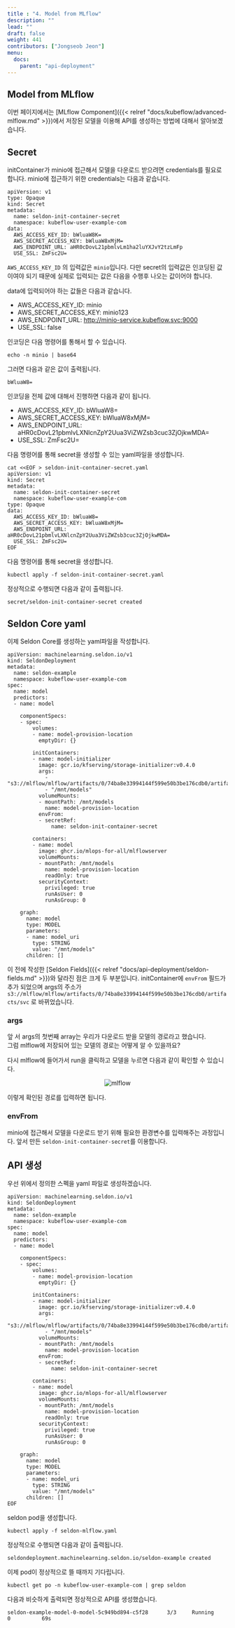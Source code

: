 ```yaml
---
title : "4. Model from MLflow"
description: ""
lead: ""
draft: false
weight: 441
contributors: ["Jongseob Jeon"]
menu:
  docs:
    parent: "api-deployment"
---
```


## Model from MLflow

이번 페이지에서는 [MLflow Component]({{< relref "docs/kubeflow/advanced-mlflow.md" >}})에서 저장된 모델을 이용해 API를 생성하는 방법에 대해서 알아보겠습니다.

## Secret

initContainer가 minio에 접근해서 모델을 다운로드 받으려면 credentials를 필요로 합니다.
minio에 접근하기 위한 credentials는 다음과 같습니다.

```text
apiVersion: v1
type: Opaque
kind: Secret
metadata:
  name: seldon-init-container-secret
  namespace: kubeflow-user-example-com
data:
  AWS_ACCESS_KEY_ID: bWluaW8K=
  AWS_SECRET_ACCESS_KEY: bWluaW8xMjM=
  AWS_ENDPOINT_URL: aHR0cDovL21pbmlvLm1ha2luYXJvY2tzLmFp
  USE_SSL: ZmFsc2U=
```

`AWS_ACCESS_KEY_ID` 의 입력값은 `minio`입니다. 다만 secret의 입력값은 인코딩된 값이여야 되기 때문에 실제로 입력되는 값은 다음을 수행후 나오는 값이어야 합니다.

data에 입력되어야 하는 값들은 다음과 같습니다.

- AWS_ACCESS_KEY_ID: minio
- AWS_SECRET_ACCESS_KEY: minio123
- AWS_ENDPOINT_URL: http://minio-service.kubeflow.svc:9000
- USE_SSL: false

인코딩은 다음 명령어를 통해서 할 수 있습니다.

```text
echo -n minio | base64
```

그러면 다음과 같은 값이 출력됩니다.

```text
bWluaW8=
```

인코딩을 전체 값에 대해서 진행하면 다음과 같이 됩니다.

- AWS_ACCESS_KEY_ID: bWluaW8=
- AWS_SECRET_ACCESS_KEY: bWluaW8xMjM=
- AWS_ENDPOINT_URL: aHR0cDovL21pbmlvLXNlcnZpY2Uua3ViZWZsb3cuc3ZjOjkwMDA=
- USE_SSL: ZmFsc2U=

다음 명령어를 통해 secret을 생성할 수 있는 yaml파일을 생성합니다.

```text
cat <<EOF > seldon-init-container-secret.yaml
apiVersion: v1
kind: Secret
metadata:
  name: seldon-init-container-secret
  namespace: kubeflow-user-example-com
type: Opaque
data:
  AWS_ACCESS_KEY_ID: bWluaW8=
  AWS_SECRET_ACCESS_KEY: bWluaW8xMjM=
  AWS_ENDPOINT_URL: aHR0cDovL21pbmlvLXNlcnZpY2Uua3ViZWZsb3cuc3ZjOjkwMDA=
  USE_SSL: ZmFsc2U=
EOF
```

다음 명령어를 통해 secret을 생성합니다.

```text
kubectl apply -f seldon-init-container-secret.yaml
```

정상적으로 수행되면 다음과 같이 출력됩니다.

```text
secret/seldon-init-container-secret created
```

## Seldon Core yaml

이제 Seldon Core를 생성하는 yaml파일을 작성합니다.

```text
apiVersion: machinelearning.seldon.io/v1
kind: SeldonDeployment
metadata:
  name: seldon-example
  namespace: kubeflow-user-example-com
spec:
  name: model
  predictors:
  - name: model

    componentSpecs:
    - spec:
        volumes:
        - name: model-provision-location
          emptyDir: {}

        initContainers:
        - name: model-initializer
          image: gcr.io/kfserving/storage-initializer:v0.4.0
          args:
            - "s3://mlflow/mlflow/artifacts/0/74ba8e33994144f599e50b3be176cdb0/artifacts/svc"
            - "/mnt/models"
          volumeMounts:
          - mountPath: /mnt/models
            name: model-provision-location
          envFrom:
          - secretRef:
              name: seldon-init-container-secret

        containers:
        - name: model
          image: ghcr.io/mlops-for-all/mlflowserver
          volumeMounts:
          - mountPath: /mnt/models
            name: model-provision-location
            readOnly: true
          securityContext:
            privileged: true
            runAsUser: 0
            runAsGroup: 0

    graph:
      name: model
      type: MODEL
      parameters:
      - name: model_uri
        type: STRING
        value: "/mnt/models"
      children: []
```

이 전에 작성한 [Seldon Fields]({{< relref "docs/api-deployment/seldon-fields.md" >}})와 달라진 점은 크게 두 부분입니다.
initContainer에 `envFrom` 필드가 추가 되었으며 args의 주소가 `s3://mlflow/mlflow/artifacts/0/74ba8e33994144f599e50b3be176cdb0/artifacts/svc` 로 바뀌었습니다.

### args

앞 서 args의 첫번째 array는 우리가 다운로드 받을 모델의 경로라고 했습니다.  
그럼 mlflow에 저장되어 있는 모델의 경로는 어떻게 알 수 있을까요?

다시 mlflow에 들어가서 run을 클릭하고 모델을 누르면 다음과 같이 확인할 수 있습니다.

<p align="center">
    <img src="/images/docs/api-deployment/seldon-mlflow-0.png" title="mlflow"/>
</p>

이렇게 확인된 경로를 입력하면 됩니다.

### envFrom

minio에 접근해서 모델을 다운로드 받기 위해 필요한 환경변수를 입력해주는 과정입니다.
앞서 만든 `seldon-init-container-secret`를 이용합니다.

## API 생성

우선 위에서 정의한 스펙을 yaml 파일로 생성하겠습니다.

```text
apiVersion: machinelearning.seldon.io/v1
kind: SeldonDeployment
metadata:
  name: seldon-example
  namespace: kubeflow-user-example-com
spec:
  name: model
  predictors:
  - name: model

    componentSpecs:
    - spec:
        volumes:
        - name: model-provision-location
          emptyDir: {}

        initContainers:
        - name: model-initializer
          image: gcr.io/kfserving/storage-initializer:v0.4.0
          args:
            - "s3://mlflow/mlflow/artifacts/0/74ba8e33994144f599e50b3be176cdb0/artifacts/svc"
            - "/mnt/models"
          volumeMounts:
          - mountPath: /mnt/models
            name: model-provision-location
          envFrom:
          - secretRef:
              name: seldon-init-container-secret

        containers:
        - name: model
          image: ghcr.io/mlops-for-all/mlflowserver
          volumeMounts:
          - mountPath: /mnt/models
            name: model-provision-location
            readOnly: true
          securityContext:
            privileged: true
            runAsUser: 0
            runAsGroup: 0

    graph:
      name: model
      type: MODEL
      parameters:
      - name: model_uri
        type: STRING
        value: "/mnt/models"
      children: []
EOF
```

seldon pod을 생성합니다.

```text
kubectl apply -f seldon-mlflow.yaml

```

정상적으로 수행되면 다음과 같이 출력됩니다.

```text
seldondeployment.machinelearning.seldon.io/seldon-example created
```

이제 pod이 정상적으로 뜰 때까지 기다립니다.

```text
kubectl get po -n kubeflow-user-example-com | grep seldon
```

다음과 비슷하게 출력되면 정상적으로 API를 생성했습니다.

```text
seldon-example-model-0-model-5c949bd894-c5f28      3/3     Running     0          69s
```
